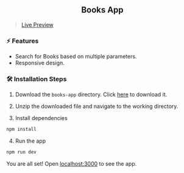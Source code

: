 <div align="center">
	<h2>Books App</h2>
</div>

> [Live Preview](https://jed-book-search.netlify.app/)

### ⚡️ Features

- Search for Books based on multiple parameters.
- Responsive design.

### 🛠️ Installation Steps

1. Download the `books-app` directory. Click [here](https://github.com/Jed0203/book-search/archive/refs/heads/main.zip) to download it.

2. Unzip the downloaded file and navigate to the working directory.

3. Install dependencies

```bash
npm install
```

4. Run the app

```bash
npm run dev
```

You are all set! Open [localhost:3000](http://localhost:3000/) to see the app.
